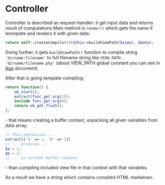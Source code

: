 # Controller

Controller is described as request-handler: it get input data and returns result of computations
Main method is `render()` which gets the name if temnplate and renders it with given data:
```php
return self::createCompiler()($this->buildViewPath($view), $data);
```
Going further, it gets `buildViewPath()` function to compile string `'dirname:filename'` to full filename string like `VIEW_PATH . 'dirname/filename.php'` (about VIEW_PATH global constant you can see in [App](./App.md) document).

After that is going template compiling: 
```php
return function() {
    ob_start();
    extract(func_get_arg(1));
    include func_get_arg(0);
    return ob_get_flush();
};
```
\- that means creating a buffer context, unpacking all given variables from data array:
```php
// This expression...
extract(['a' => 1, 'b' => 2])
// ... produces ...
$a = 1;
$b = 2;
// ... in current buffer context
```
\- than compiling included view file in that context with that variables.

As a result we have a string which contains compiled HTML markdown.
